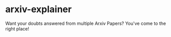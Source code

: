 # arxiv-explainer
Want your doubts answered from multiple Arxiv Papers? You've come to the right place!
